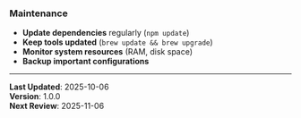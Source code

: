 ### Maintenance

- **Update dependencies** regularly (`npm update`)
- **Keep tools updated** (`brew update && brew upgrade`)
- **Monitor system resources** (RAM, disk space)
- **Backup important configurations**

---

**Last Updated**: 2025-10-06  
**Version**: 1.0.0  
**Next Review**: 2025-11-06
